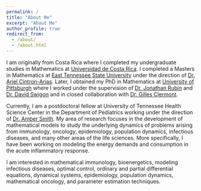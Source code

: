 ```yaml
---
permalink: /
title: "About Me"
excerpt: "About Me"
author_profile: true
redirect_from: 
  - /about/
  - /about.html
---
```

<!---![mypic](https://ivanrazu.github.io/images/profile_pic.png)--->
    
I am originally from Costa Rica where I completed my undergraduate studies in Mathematics at [Universidad de Costa Rica](https://www.ucr.ac.cr/). I completed a Masters in Mathematics at [East Tennessee State University](http://www.etsu.edu/ehome/) under the direction of [Dr. Ariel Cintron-Arias](http://faculty.etsu.edu/cintronarias/).  Later, I obtained my PhD in Mathematics at [University of Pittsburgh](https://www.mathematics.pitt.edu/) where I worked under the supervision of [Dr. Jonathan Rubin](http://www.math.pitt.edu/~rubin/) and [Dr. David Swigon](http://www.math.pitt.edu/~swigon/) and in closed collaboration with [Dr. Gilles Clermont](http://www.ccm.pitt.edu/directory/profile/gilles-clermont).

Currently, I am a postdoctoral fellow at University of Tennessee Health Science Center in the Department of Pediatrics working under the direction of [Dr. Amber Smith](https://ambersmithlab.com/). My area of research focuses in the development of mathematical models to study the underlying dynamics of problems arising from immunology, oncology, epidemiology, population dynamics, infectious diseases, and many other areas of the life sciences. More specifically, I have been working on modeling the energy demands and consumption in the acute inflammatory response.

I am interested in mathematical immunology, bioenergetics, modeling infectious diseases, optimal control, ordinary and partial differential equations, dynamical systems, epidemiology, population dynamics, mathematical oncology, and parameter estimation techniques. 





